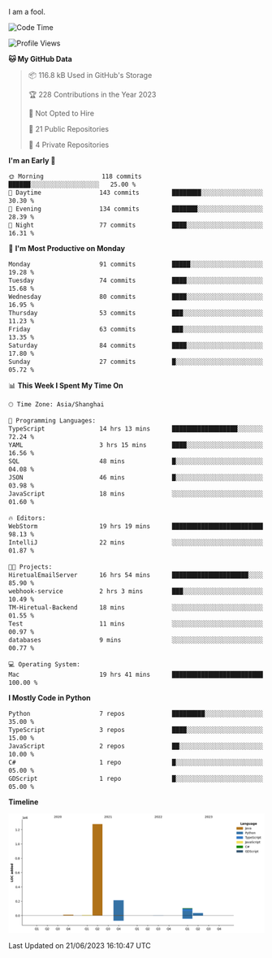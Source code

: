I am a fool.

<!--START_SECTION:waka-->
![Code Time](http://img.shields.io/badge/Code%20Time-496%20hrs%206%20mins-blue)

![Profile Views](http://img.shields.io/badge/Profile%20Views-3-blue)

**🐱 My GitHub Data** 

> 📦 116.8 kB Used in GitHub's Storage 
 > 
> 🏆 228 Contributions in the Year 2023
 > 
> 🚫 Not Opted to Hire
 > 
> 📜 21 Public Repositories 
 > 
> 🔑 4 Private Repositories 
 > 
**I'm an Early 🐤** 

```text
🌞 Morning                118 commits         ██████░░░░░░░░░░░░░░░░░░░   25.00 % 
🌆 Daytime                143 commits         ████████░░░░░░░░░░░░░░░░░   30.30 % 
🌃 Evening                134 commits         ███████░░░░░░░░░░░░░░░░░░   28.39 % 
🌙 Night                  77 commits          ████░░░░░░░░░░░░░░░░░░░░░   16.31 % 
```
📅 **I'm Most Productive on Monday** 

```text
Monday                   91 commits          █████░░░░░░░░░░░░░░░░░░░░   19.28 % 
Tuesday                  74 commits          ████░░░░░░░░░░░░░░░░░░░░░   15.68 % 
Wednesday                80 commits          ████░░░░░░░░░░░░░░░░░░░░░   16.95 % 
Thursday                 53 commits          ███░░░░░░░░░░░░░░░░░░░░░░   11.23 % 
Friday                   63 commits          ███░░░░░░░░░░░░░░░░░░░░░░   13.35 % 
Saturday                 84 commits          ████░░░░░░░░░░░░░░░░░░░░░   17.80 % 
Sunday                   27 commits          █░░░░░░░░░░░░░░░░░░░░░░░░   05.72 % 
```


📊 **This Week I Spent My Time On** 

```text
🕑︎ Time Zone: Asia/Shanghai

💬 Programming Languages: 
TypeScript               14 hrs 13 mins      ██████████████████░░░░░░░   72.24 % 
YAML                     3 hrs 15 mins       ████░░░░░░░░░░░░░░░░░░░░░   16.56 % 
SQL                      48 mins             █░░░░░░░░░░░░░░░░░░░░░░░░   04.08 % 
JSON                     46 mins             █░░░░░░░░░░░░░░░░░░░░░░░░   03.98 % 
JavaScript               18 mins             ░░░░░░░░░░░░░░░░░░░░░░░░░   01.60 % 

🔥 Editors: 
WebStorm                 19 hrs 19 mins      █████████████████████████   98.13 % 
IntelliJ                 22 mins             ░░░░░░░░░░░░░░░░░░░░░░░░░   01.87 % 

🐱‍💻 Projects: 
HiretualEmailServer      16 hrs 54 mins      █████████████████████░░░░   85.90 % 
webhook-service          2 hrs 3 mins        ███░░░░░░░░░░░░░░░░░░░░░░   10.49 % 
TM-Hiretual-Backend      18 mins             ░░░░░░░░░░░░░░░░░░░░░░░░░   01.55 % 
Test                     11 mins             ░░░░░░░░░░░░░░░░░░░░░░░░░   00.97 % 
databases                9 mins              ░░░░░░░░░░░░░░░░░░░░░░░░░   00.77 % 

💻 Operating System: 
Mac                      19 hrs 41 mins      █████████████████████████   100.00 % 
```

**I Mostly Code in Python** 

```text
Python                   7 repos             █████████░░░░░░░░░░░░░░░░   35.00 % 
TypeScript               3 repos             ████░░░░░░░░░░░░░░░░░░░░░   15.00 % 
JavaScript               2 repos             ██░░░░░░░░░░░░░░░░░░░░░░░   10.00 % 
C#                       1 repo              █░░░░░░░░░░░░░░░░░░░░░░░░   05.00 % 
GDScript                 1 repo              █░░░░░░░░░░░░░░░░░░░░░░░░   05.00 % 
```



**Timeline**

![Lines of Code chart](https://raw.githubusercontent.com/VeejaLiu/VeejaLiu/master/assets/bar_graph.png)


 Last Updated on 21/06/2023 16:10:47 UTC
<!--END_SECTION:waka-->
